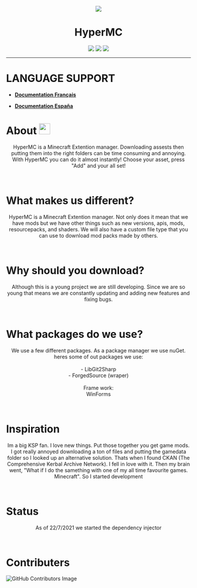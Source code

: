 
<p align="center">
<img src="https://i.imgur.com/mVy4j4L.png" align="center">
<br>
<h1 align="center">HyperMC</h1>
</p>
<p align="center">

<a href="https://github.com/techpenguineer/hypermc/contributors" alt="Contributors">
        <img src="https://img.shields.io/github/contributors/techpenguineer/hypermc" /></a>       
<a href="https://github.com/badges/shields/pulse" alt="Activity">
        <img src="https://img.shields.io/github/commit-activity/m/techpenguineer/hypermc" /></a>
<a><img src="https://badges.frapsoft.com/os/v1/open-source.svg?v=103"></a>
<hr>

</p>

# LANGUAGE SUPPORT 
- **[Documentation Français](https://github.com/TechPenguineer/Hypermc/blob/Windows/Languages/frenchREADME.md)**

- **[Documentation España](https://github.com/TechPenguineer/Hypermc/blob/Windows/Languages/spanishREADME.md)**

<p>
<h1>About  <img src="https://raw.githubusercontent.com/MartinHeinz/MartinHeinz/master/wave.gif" width="30px"></h1>
<p align="center">
HyperMC is a Minecraft Extention manager. Downloading assests then putting them into the right folders can be time consuming and annoying. With HyperMC you can do it almost instantly! Choose your asset, press "Add" and your all set!
</p>
</p>
<br>
<p>
<h1>What makes us different?  </h1>
<p align="center">
HyperMC is a Minecraft Extention manager. Not only does it mean that we have mods but we have other things such as new versions, apis, mods, resourcepacks, and shaders. We will also have a custom file type that you can use to download mod packs made by others.
</p>
</p>
<br>
<p>
<h1>Why should you download?</h1>
<p align="center">
Although this is a young project we are still developing. Since we are so young that means we are constantly updating and adding new features and fixing bugs. 
</p>
</p>
<br>
<p>
<h1>What packages do we use?</h1>
<p align="center">
We use a few different packages. As a package manager we use nuGet.
<br>
heres some of out packages we use:
<br>
<br>
- LibGit2Sharp<br>
- ForgedSource (wraper)
<br> <br>
Frame work:
<br>WinForms
</p>
</p>
<br>
<p>
<h1>Inspiration</h1>
<p align="center">
Im a big KSP fan. I love new things. Put those together you get game mods. I got really annoyed downloading a ton of files and putting the gamedata folder so I looked up an alternative solution. Thats when I found CKAN (The Comprehensive Kerbal Archive Network). I fell in love with it. Then my brain went, "What if I do the samething with one of my all time favourite games. Minecraft". So I started development
</p>
</p>
<br>
<p>
<h1>Status</h1>
<p align="center">
        As of 22/7/2021 we started the dependency injector
</p>
</p>
<br>
<p>
<h1>Contributers</h1> 


![GitHub Contributors Image](https://contrib.rocks/image?repo=TechPenguineer/Hypermc)

